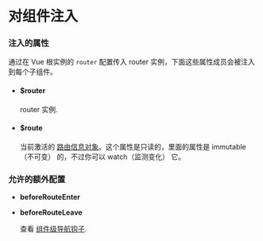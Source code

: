 # 对组件注入

### 注入的属性


通过在 Vue 根实例的 `router` 配置传入 router 实例，下面这些属性成员会被注入到每个子组件。

- #### $router

  router 实例.

- #### $route

  当前激活的 [路由信息对象](route-object.md)。这个属性是只读的，里面的属性是 immutable（不可变） 的，不过你可以 watch（监测变化） 它。

### 允许的额外配置

- **beforeRouteEnter**
- **beforeRouteLeave**

  查看 [组件级导航钩子](../advanced/navigation-guards.md#incomponent-guards).
